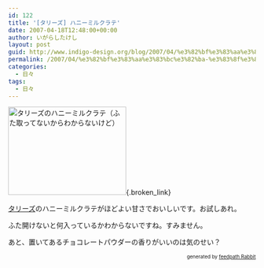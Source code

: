 ```yaml
---
id: 122
title: '[タリーズ] ハニーミルクラテ'
date: 2007-04-18T12:48:00+00:00
author: いがらしたけし
layout: post
guid: http://www.indigo-design.org/blog/2007/04/%e3%82%bf%e3%83%aa%e3%83%bc%e3%82%ba-%e3%83%8f%e3%83%8b%e3%83%bc%e3%83%9f%e3%83%ab%e3%82%af%e3%83%a9%e3%83%86/
permalink: /2007/04/%e3%82%bf%e3%83%aa%e3%83%bc%e3%82%ba-%e3%83%8f%e3%83%8b%e3%83%bc%e3%83%9f%e3%83%ab%e3%82%af%e3%83%a9%e3%83%86/
categories:
  - 日々
tags:
  - 日々
---
```

[<img src="http://art5.photozou.jp/pub/767/120767/photo/3000337.jpg" alt="タリーズのハニーミルクラテ（ふた取ってないからわからないけど）" height="179" width="240" />](http://photozou.jp/photo/show/120767/3000337){.broken_link}

[タリーズ](http://www.tullys.co.jp/)のハニーミルクラテがほどよい甘さでおいしいです。お試しあれ。

ふた開けないと何入っているかわからないですね。すみません。

あと、置いてあるチョコレートパウダーの香りがいいのは気のせい？

<div style="text-align: right;font-size: 10px">
  &nbsp;&nbsp;<span>generated by <a href="http://feedpath.jp" title="feedpath Rabbit" target="_blank">feedpath Rabbit</a></span>
</div>
